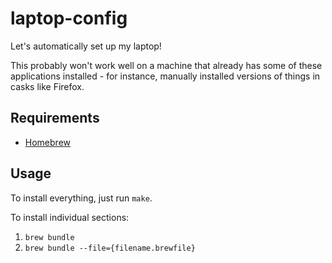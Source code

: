 # laptop-config

Let's automatically set up my laptop!

This probably won't work well on a machine that already has some of these applications installed - for instance, manually installed versions of things in casks like Firefox.

## Requirements

* [Homebrew](https://brew.sh/)

## Usage

To install everything, just run `make`.

To install individual sections:

1. `brew bundle`
2. `brew bundle --file={filename.brewfile}`
